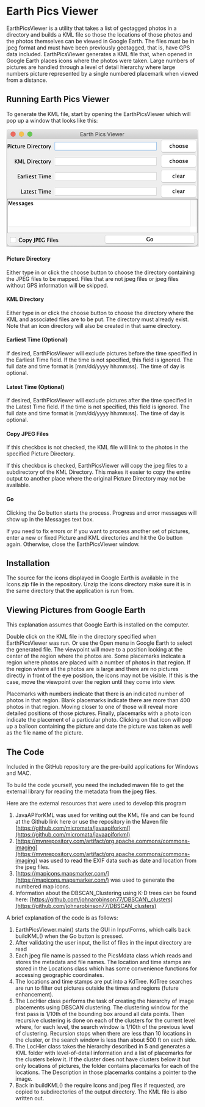# Earth Pics Viewer

EarthPicsViewer is a utility that takes a list of geotagged photos in a directory and builds a KML file so those the locations of those photos and the photos themselves can be viewed in Google Earth.  The files must be in jpeg format and must have been previously geotagged, that is, have GPS data included.  EarthPicsViewer generates a KML file that, when opened in Google Earth places icons where the photos were taken.  Large numbers of pictures are handled through a level of detail hierarchy where large numbers picture represented by a single numbered placemark when viewed from a distance.

## Running Earth Pics Viewer

To generate the KML file, start by opening the EarthPicsViewer which will pop up a window that looks like this:

 <img src="./EPVgui.png">

#### Picture Directory

Either type in or click the choose button to choose the directory containing the JPEG files to be mapped.  Files that are not jpeg files or jpeg files without GPS information will be skipped.

#### KML Directory

Either type in or click the choose button to choose the directory where the KML and associated files are to be put.  The directory must already exist.  Note that an icon directory will also be created in that same directory.

#### Earliest Time (Optional)

If desired, EarthPicsViewer will exclude pictures before the time specified in the Earliest Time field.  If the time is not specified, this field is ignored. The full date and time format is [mm/dd/yyyy hh:mm:ss].  The time of day is optional.

#### Latest Time (Optional)

If desired, EarthPicsViewer will exclude pictures after the time specified in the Latest Time field.  If the time is not specified, this field is ignored.  The full date and time format is [mm/dd/yyyy hh:mm:ss].  The time of day is optional.

#### Copy JPEG Files

If this checkbox is not checked, the KML file will link to the photos in the specified Picture Directory.

If this checkbox is checked, EarthPicsViewer will copy the jpeg files to a subdirectory of the KML Directory.  This makes it easier to copy the entire output to another place where the original Picture Directory may not be available.

#### Go

Clicking the Go button starts the process.  Progress and error messages will show up in the Messages text box.

If you need to fix errors or If you want to process another set of pictures, enter a new or fixed Picture and KML directories and hit the Go button again.  Otherwise, close the EarthPicsViewer window.

## Installation

The source for the icons displayed in Google Earth is available in the Icons.zip file in the repository.  Unzip the  Icons directory make sure it is in the same directory that the application is run from.

## Viewing Pictures from Google Earth

This explanation assumes that Google Earth is installed on the computer.

Double click on the KML file in the directory specified when EarthPicsViewer was run.  Or use the Open menu in Google Earth to select the generated file.  The viewpoint will move to a position looking at the center of the region where the photos are.  Some placemarks indicate a region where photos are placed with a number of photos in that region.  If the region where all the photos are is large and there are no pictures directly in front of the eye position, the icons may not be visible.  If this is the case, move the viewpoint over the region until they come into view.

Placemarks with numbers indicate that there is an indicated number of photos in that region.  Blank placemarks indicate there are more than 400 photos in that region.  Moving closer to one of those will reveal more detailed positions of those pictures.  Finally, placemarks with a photo icon indicate the placement of a particular photo.  Clicking on that icon will pop up a balloon containing the picture and date the picture was taken as well as the file name of the picture.

## The Code

Included in the GitHub repository are the pre-build applications for Windows and MAC.

To build the code yourself, you need the included maven file to get the external library for reading the metadata from the jpeg files.

Here are the external resources that were used to develop this program

1. JavaAPIforKML was used for writing out the KML file and can be found at the Github link here or use the repository in the Maven file [https://github.com/micromata/javaapiforkml](https://github.com/micromata/javaapiforkml)
2. [https://mvnrepository.com/artifact/org.apache.commons/commons-imaging](https://mvnrepository.com/artifact/org.apache.commons/commons-imaging) was used to read the EXIF data such as date and location from the jpeg files.
3. [https://mapicons.mapsmarker.com/](https://mapicons.mapsmarker.com/) was used to generate the numbered map icons.
4. Information about the DBSCAN\_Clustering using K-D trees can be found here: [https://github.com/johnarobinson77/DBSCAN\_clusters](https://github.com/johnarobinson77/DBSCAN_clusters)

A brief explanation of the code is as follows:

1. EarthPicsViewer.main() starts the GUI in InputForms, which calls back buildKML() when the Go button is pressed.
2. After validating the user input, the list of files in the input directory are read
3. Each jpeg file name is passed to the PicsMdata class which reads and stores the metadata and file names.  The location and time stamps are stored in the Locations class which has some convenience functions for accessing geographic coordinates.
4. The locations and time stamps are put into a KdTree.  KdTree searches are run to filter out pictures outside the times and regions (future enhancement).
5. The LocHier class performs the task of creating the hierarchy of image placements using DBSCAN clustering.  The clustering window for the first pass is 1/10th of the bounding box around all data points.  Then recursive clustering is done on each of the clusters for the current level where, for each level, the search window is 1/10th of the previous level of clustering. Recursion stops when there are less than 10 locations in the cluster, or the search window is less than about 500 ft on each side.
6. The LocHier class takes the hierarchy described in 5 and generates a KML folder with level-of-detail information and a list of placemarks for the clusters below it.  If the cluster does not have clusters below it but only locations of pictures, the folder contains placemarks for each of the locations.  The Description in those placemarks contains a pointer to the image.
7. Back in buildKML() the require Icons and jpeg files if requested, are copied to subdirectories of the output directory.  The KML file is also written out.
